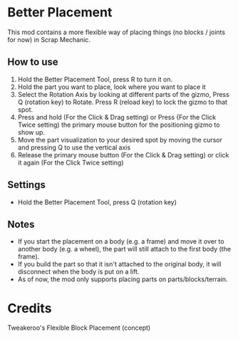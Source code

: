# Better Placement
This mod contains a more flexible way of placing things (no blocks / joints for now) in Scrap Mechanic.
## How to use
1. Hold the Better Placement Tool, press R to turn it on.
2. Hold the part you want to place, look where you want to place it
3. Select the Rotation Axis by looking at different parts of the gizmo, Press Q (rotation key) to Rotate.
  Press R (reload key) to lock the gizmo to that spot.
4. Press and hold (For the Click & Drag setting) or Press {For the Click Twice setting) the primary mouse button for the positioning gizmo to show up.
5. Move the part visualization to your desired spot by moving the cursor and pressing Q to use the vertical axis
6. Release the primary mouse button (For the Click & Drag setting) or click it again (For the Click Twice setting)
## Settings
- Hold the Better Placement Tool, press Q (rotation key)
## Notes
- If you start the placement on a body (e.g. a frame) and move it over to another body (e.g. a wheel), the part will still attach to the first body (the frame).
- If you build the part so that it isn't attached to the original body, it will disconnect when the body is put on a lift.
- As of now, the mod only supports placing parts on parts/blocks/terrain.
# Credits
Tweakeroo's Flexible Block Placement (concept)
